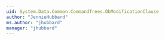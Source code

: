 ```yaml
---
uid: System.Data.Common.CommandTrees.DbModificationClause
author: "JennieHubbard"
ms.author: "jhubbard"
manager: "jhubbard"
---
```

